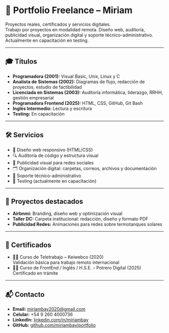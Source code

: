 # 🧰 Portfolio Freelance – Miriam

Proyectos reales, certificados y servicios digitales.  
Trabajo por proyectos en modalidad remota.
Diseño web, auditoría, publicidad visual, organización digital y soporte técnico-administrativo.  
Actualmente en capacitación en testing.

---

## 🎓 Títulos

- **Programadora (2001):** Visual Basic, Unix, Linux y C  
- **Analista de Sistemas (2002):** Diagramas de flujo, redacción de proyectos, estudio de factibilidad  
- **Licenciada en Sistemas (2003):** Auditoría informática, liderazgo, RRHH, gestión empresarial  
- **Programadora Frontend (2025):** HTML, CSS, GitHub, Git Bash  
- **Inglés Intermedio:** Lectura y escritura  
- **Testing:** En capacitación

---

## 🛠️ Servicios

- 🎨 Diseño web responsivo (HTML/CSS)  
- 🔍 Auditoría de código y estructura visual  
- 📢 Publicidad visual para redes sociales  
- 🗂️ Organización digital: carpetas, correos, archivos y documentación  
- 🧾 Soporte técnico-administrativo  
- 🧪 Testing (actualmente en capacitación)

---

## 📁 Proyectos destacados

- **Airbnmi:** Branding, diseño web y optimización visual  
- **Taller DC:** Carpeta institucional: redacción, diseño y formato PDF  
- **Publicidad Redes:** Animaciones para redes sobre termotanques solares

---

## 📜 Certificados

- 🧑‍💻 Curso de Teletrabajo – Keiwebco (2020)  
  Validación básica para trabajo remoto internacional  
- 🧑‍💻 Curso de FrontEnd / Inglés / H.S.E. – Potrero Digital (2025)  
  Certificado en trámite

---

## 📬 Contacto

- **Email:** miriambay2020@gmail.com  
- **Celular:** +54 9 260 4000736  
- **LinkedIn:** [linkedin.com/in/miriambay](https://www.linkedin.com/in/miriambay)  
- **GitHub:** [github.com/miriambay/portfolio](https://github.com/miriambay/portfolio)
